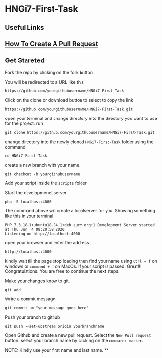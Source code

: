 # HNGi7-First-Task

## Useful Links

## [How To Create A Pull Request](https://www.digitalocean.com/community/tutorials/how-to-create-a-pull-request-on-github)

## Get Stareted
Fork the repo by clicking on the fork button 

You will be redirected to a URL like this

```
https://github.com/yourgithubusername/HNGi7-First-Task
```

Click on the clone or download button to select to copy the link 

```
https://github.com/yourgithubusername/HNGi7-First-Task.git
```
open your terminal and change directory into the directory you want to use for the project. run

```
git clone https://github.com/yourgithubusername/HNGi7-First-Task.git
```

change directory into the newly cloned `HNGi7-First-Task` folder using the command 
```
cd HNGi7-First-Task
```

create a new branch with your name.

```
git checkout -b yourgithubusername
```

Add your script inside the `scripts` folder

Start the developmenet server.
```
php -S localhost:4000
```

The command above will create a localserver for you. Showing something like this in your terminal.
``` 
PHP 7.3.18-1+ubuntu18.04.1+deb.sury.org+1 Development Server started at Thu Jun  4 08:20:58 2020
Listening on http://localhost:4000
```

open your browser and enter the address
```
http://localhost:4000
```

kindly wait till the page stop loading then find your name using `Ctrl + f` on windows or `command + f` on MacOs.
If your script is passed. Great!!! Congratulations.
You are free to continue the next steps.

Make your changes know to git.
```
git add .
```

Write a commit message 
```
git commit -m "your message goes here"
```

Push your branch to github 
```
git push --set-upstream origin yourbranchname
```

Open Github and create a new pull request. Select the `New Pull request` button. select your branch name by clicking on the `compare: master`. 

NOTE: Kindly use your first name and last name. **